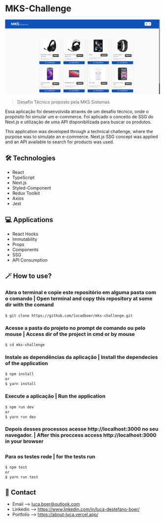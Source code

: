 # MKS-Challenge

![preview1](./.github/preview1.png)

> Desafio Técnico proposto pela MKS Sistemas

Essa aplicação foi desenvolvida através de um desafio técnico, onde o propósito foi simular um e-commerce. Foi aplicado o conceito de SSG do Next.js e utilização de uma API disponibilizada para buscar os produtos. 

This application was developed through a technical challenge, where the purpose was to simulate an e-commerce. Next.js SSG concept was applied and an API available to search for products was used.

## 🛠 Technologies

- React
- TypeScript
- Next.js
- Styled-Component
- Redux Toolkit
- Axios
- Jest

## 💻 Applications

- React Hooks
- Immutability
- Props
- Components
- SSG
- API Consumption

## 🪄 How to use?

### Abra o terminal e copie este repositório em alguma pasta com o comando | Open terminal and copy this repository at some dir with the comand
```
$ git clone https://github.com/lucadboer/mks-challenge.git
```

### Acesse a pasta do projeto no prompt de comando ou pelo mouse | Access dir of the project in cmd or by mouse

```
$ cd mks-challenge
```

### Instale as dependências da aplicação | Install the dependecies of the application

```
$ npm install
or
$ yarn install
```

### Execute a aplicação | Run the application

```
$ npm run dev
or
$ yarn run dev
```

### Depois desses processos acesse http://localhost:3000 no seu navegador. | After this proccess access http://localhost:3000 in your browser

##

### Para os testes rode | for the tests run

```
$ npm test
or
$ yarn run test
```

## 💛 Contact

- Email --> luca.boer@outlook.com
- Linkedin --> https://www.linkedin.com/in/luca-destefano-boer/
- Portfolio --> https://about-luca.vercel.app/
